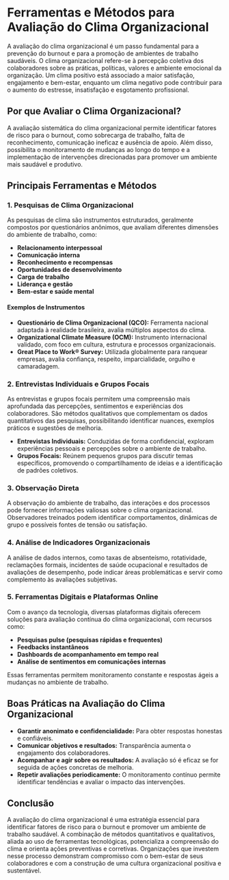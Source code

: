 
# Ferramentas e Métodos para Avaliação do Clima Organizacional

A avaliação do clima organizacional é um passo fundamental para a prevenção do burnout e para a promoção de ambientes de trabalho saudáveis. O clima organizacional refere-se à percepção coletiva dos colaboradores sobre as práticas, políticas, valores e ambiente emocional da organização. Um clima positivo está associado a maior satisfação, engajamento e bem-estar, enquanto um clima negativo pode contribuir para o aumento do estresse, insatisfação e esgotamento profissional.

## Por que Avaliar o Clima Organizacional?

A avaliação sistemática do clima organizacional permite identificar fatores de risco para o burnout, como sobrecarga de trabalho, falta de reconhecimento, comunicação ineficaz e ausência de apoio. Além disso, possibilita o monitoramento de mudanças ao longo do tempo e a implementação de intervenções direcionadas para promover um ambiente mais saudável e produtivo.

## Principais Ferramentas e Métodos

### 1. Pesquisas de Clima Organizacional

As pesquisas de clima são instrumentos estruturados, geralmente compostos por questionários anônimos, que avaliam diferentes dimensões do ambiente de trabalho, como:

- **Relacionamento interpessoal**
- **Comunicação interna**
- **Reconhecimento e recompensas**
- **Oportunidades de desenvolvimento**
- **Carga de trabalho**
- **Liderança e gestão**
- **Bem-estar e saúde mental**

#### Exemplos de Instrumentos

- **Questionário de Clima Organizacional (QCO):** Ferramenta nacional adaptada à realidade brasileira, avalia múltiplos aspectos do clima.
- **Organizational Climate Measure (OCM):** Instrumento internacional validado, com foco em cultura, estrutura e processos organizacionais.
- **Great Place to Work® Survey:** Utilizada globalmente para ranquear empresas, avalia confiança, respeito, imparcialidade, orgulho e camaradagem.

### 2. Entrevistas Individuais e Grupos Focais

As entrevistas e grupos focais permitem uma compreensão mais aprofundada das percepções, sentimentos e experiências dos colaboradores. São métodos qualitativos que complementam os dados quantitativos das pesquisas, possibilitando identificar nuances, exemplos práticos e sugestões de melhoria.

- **Entrevistas Individuais:** Conduzidas de forma confidencial, exploram experiências pessoais e percepções sobre o ambiente de trabalho.
- **Grupos Focais:** Reúnem pequenos grupos para discutir temas específicos, promovendo o compartilhamento de ideias e a identificação de padrões coletivos.

### 3. Observação Direta

A observação do ambiente de trabalho, das interações e dos processos pode fornecer informações valiosas sobre o clima organizacional. Observadores treinados podem identificar comportamentos, dinâmicas de grupo e possíveis fontes de tensão ou satisfação.

### 4. Análise de Indicadores Organizacionais

A análise de dados internos, como taxas de absenteísmo, rotatividade, reclamações formais, incidentes de saúde ocupacional e resultados de avaliações de desempenho, pode indicar áreas problemáticas e servir como complemento às avaliações subjetivas.

### 5. Ferramentas Digitais e Plataformas Online

Com o avanço da tecnologia, diversas plataformas digitais oferecem soluções para avaliação contínua do clima organizacional, com recursos como:

- **Pesquisas pulse (pesquisas rápidas e frequentes)**
- **Feedbacks instantâneos**
- **Dashboards de acompanhamento em tempo real**
- **Análise de sentimentos em comunicações internas**

Essas ferramentas permitem monitoramento constante e respostas ágeis a mudanças no ambiente de trabalho.

## Boas Práticas na Avaliação do Clima Organizacional

- **Garantir anonimato e confidencialidade:** Para obter respostas honestas e confiáveis.
- **Comunicar objetivos e resultados:** Transparência aumenta o engajamento dos colaboradores.
- **Acompanhar e agir sobre os resultados:** A avaliação só é eficaz se for seguida de ações concretas de melhoria.
- **Repetir avaliações periodicamente:** O monitoramento contínuo permite identificar tendências e avaliar o impacto das intervenções.

## Conclusão

A avaliação do clima organizacional é uma estratégia essencial para identificar fatores de risco para o burnout e promover um ambiente de trabalho saudável. A combinação de métodos quantitativos e qualitativos, aliada ao uso de ferramentas tecnológicas, potencializa a compreensão do clima e orienta ações preventivas e corretivas. Organizações que investem nesse processo demonstram compromisso com o bem-estar de seus colaboradores e com a construção de uma cultura organizacional positiva e sustentável.
```
